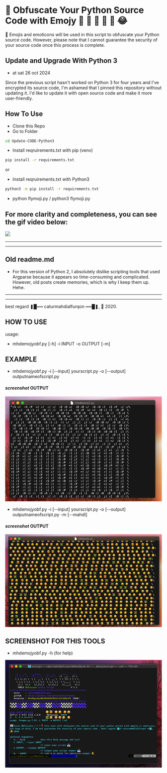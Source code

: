 # 🐍 Obfuscate Your Python Source Code with Emojy 😬 🤯  😬 🤫  🤣 😂

📰 Emojis and emoticons will be used in this script to obfuscate your Python source code. However, please note that I cannot guarantee the security of your source code once this process is complete. 

## Update and Upgrade With Python 3
  - at sat 26 oct 2024
    
Since the previous script hasn't worked on Python 3 for four years and I've encrypted its source code, I'm ashamed that I pinned this repository without updating it. I'd like to update it with open source code and make it more user-friendly.

## How To Use
- Clone this Repo
- Go to Folder
```bash
cd Update-CODE-Python3
```
- Install reqruirements.txt with pip (venv)
```bash
pip install -r requirements.txt
```
or 

- Install reqruirements.txt with Python3
```bash
python3 -m pip install -r requirements.txt
```
- python flymoji.py / python3 flymoji.py

## For more clarity and completeness, you can see the gif video below:
  
<img src="Asset-Gif/CleanShot 2024-10-26 at 08.51.15.gif">

<hr>
<hr>


## Old readme.md
- For this version of Python 2, I absolutely dislike scripting tools that used Argparse because it appears so time-consuming and complicated. However, old posts create memories, which is why I keep them up. Hehe.
<hr>
<hr>
best regard ❚█══ caturmahdialfurqon ══█❚,
🔔 2020.


## HOW TO USE 

usage: 

- mhdemojyobf.py [-h] -i INPUT -o OUTPUT [-m]

## EXAMPLE

- mhdemojyobf.py -i [--input] yourscript.py -o [--output] outputnameofscript.py

#### *screenshot* OUTPUT

<img src="/IMG/EXP2.png" width=600>

- mhdemojyobf.py -i [--input] yourscript.py -o [--output] outputnameofscript.py -m [--mahdi]

#### *screenshot* OUTPUT

<img src="/IMG/EXP1.png" width=600>

## SCREENSHOT FOR THIS TOOLS

- mhdemojyobf.py -h (for help)

<img src="/IMG/tools.png" width=600>

